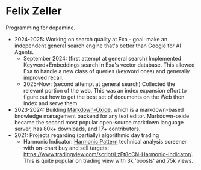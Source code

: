 # Felix Zeller

Programming for dopamine.

- 2024-2025: Working on search quality at Exa - goal: make an independent general search engine that's better than Google for AI Agents.
  - September 2024: (first attempt at general search) Implemented Keyword+Embeddings search in Exa's vector database. This allowed Exa to handle a new class of queries (keyword ones) and generally improved recall.
  - 2025-Now: (second attempt at general search) Collected the relevant portion of the web. This was an index expansion effort to figure out how to get the best set of documents on the Web then index and serve them.
- 2023-2024: Building [Markdown-Oxide](https://github.com/Feel-ix-343/markdown-oxide), which is a markdown-based knowledge management backend for any text editor. Markdown-oxide became the second most popular open-source markdown language server, has 80k+ downloads, and 17+ contributors.
- 2021: Projects regarding (partially) algorithmic day trading
  - Harmonic Indicator: [Harmonic Pattern](https://www.investopedia.com/articles/forex/11/harmonic-patterns-in-the-currency-markets.asp) technical analysis screener with on-chart buy and sell targets: https://www.tradingview.com/script/LzFt8cCN-Harmonic-Indicator/. This is quite popular on trading view with 3k 'boosts' and 75k views.


